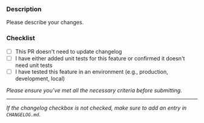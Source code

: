### Description

Please describe your changes.

### Checklist

- [ ] This PR doesn't need to update changelog
- [ ] I have either added unit tests for this feature or confirmed it doesn't need unit tests
- [ ] I have tested this feature in an environment (e.g., production, development, local)

*Please ensure you’ve met all the necessary criteria before submitting.*

---

*If the changelog checkbox is not checked, make sure to add an entry in `CHANGELOG.md`.*